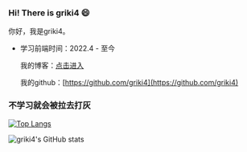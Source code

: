 ### Hi! There is griki4 😄
<!--
**griki4/griki4** is a ✨ _special_ ✨ repository because its `README.md` (this file) appears on your GitHub profile.

Here are some ideas to get you started:

- 🔭 I’m currently working on ...
- 🌱 I’m currently learning ...
- 👯 I’m looking to collaborate on ...
- 🤔 I’m looking for help with ...
- 💬 Ask me about ...
- 📫 How to reach me: ...
- 😄 Pronouns: ...
- ⚡ Fun fact: ...
-->
你好，我是griki4。
- 学习前端时间：2022.4 - 至今

  我的博客：[点击进入](https://www.yuque.com/xrikis)
  
  我的github：[https://github.com/griki4](https://github.com/griki4)

### 不学习就会被拉去打灰

[![Top Langs](https://github-readme-stats.vercel.app/api/top-langs/?username=griki4)](https://github.com/griki4/github-readme-stats)

![griki4's GitHub stats](https://github-readme-stats.vercel.app/api?username=griki4&show_icons=true&theme=tokyonight)
